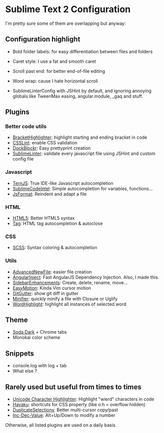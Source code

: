 # Sublime Text 2 Configuration

I'm pretty sure some of them are overlapping but anyway:

## Configuration highlight
* Bold folder labels: for easy differentiation between files and folders
* Caret style: I use a fat and smooth caret
* Scroll past end: for better end-of-file editing
* Word wrap: cause I hate horizontal scroll

* SublimeLinterConfig with JSHint by default, and ignoring annoying globals like TweenMax easing, angular.module, _gaq and stuff.

## Plugins
### Better code utils
* [BracketHighlighter](https://github.com/facelessuser/BracketHighlighter): highlight starting and ending bracket in code
* [CSSLint](https://github.com/austinhappel/sublime-csslint): enable CSS validation
* [DockBlockr](https://github.com/spadgos/sublime-jsdocs): Easy prettyprint creation
* [SublimeLinter](https://github.com/SublimeLinter/SublimeLinter): validate every javascript file using JSHint and custom config file
### Javascript
* [TernJS](https://github.com/emmetio/sublime-tern): True IDE-like Javascript autocompletion
* [SublimeCodeIntel](https://github.com/SublimeCodeIntel/SublimeCodeIntel): Simple autocompletion for variables, functions...
* [JsFormat](https://github.com/jdc0589/JsFormat): Reindent and adapt a file
### HTML
* [HTML5](https://github.com/mrmartineau/HTML5): Better HTML5 syntax
* [Tag](https://github.com/SublimeText/Tag): HTML tag autocompletion & autoclose
### CSS
* [SCSS](https://github.com/MarioRicalde/SCSS.tmbundle): Syntax coloring & autocompletion
### Utils
* [AdvancedNewFile](https://github.com/skuroda/Sublime-AdvancedNewFile): easier file creation
* [AngularInject](https://github.com/ayamflow/AngularInject): Fast AngularJS Dependency Injection. Also, I made this.
* [SidebarEnhancements](https://github.com/titoBouzout/SideBarEnhancements): Create, delete, rename, move…
* [EasyMotion](https://github.com/tednaleid/sublime-EasyMotion): Kinda Vim cursor motion
* [GitGutter](http://www.jisaacks.com/gitgutter): show git diff in gutter
* [Minifier](https://github.com/bistory/Sublime-Minifier): quickly minify a file with Closure or Uglify
* [WordHighlight](https://github.com/SublimeText/WordHighlight): highlight all instances of selected word

## Theme
* [Soda Dark](https://github.com/buymeasoda/soda-theme/) + Chrome tabs
* Monokai color scheme

## Snippets
* console.log with log + tab
* What else ?

## Rarely used but useful from times to times
* [Unicode Character Highlighter](https://github.com/possan/sublime_unicode_nbsp): Highlight "wierd" characters in code
* [Hayaku](http://hayakubundle.com/): shortcuts for CSS property (like o:h = overflow:hidden)
* [DuplicateSelections](https://github.com/colinta/SublimeDuplicateSelections): Better multi-cursor copy/past
* [Inc-Dec-Value](https://github.com/rmaksim/Sublime-Text-2-Inc-Dec-Value): Alt+Up/Down to modify a number

Otherwise, all listed plugins are used on a daily basis.